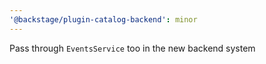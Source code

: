 ```yaml
---
'@backstage/plugin-catalog-backend': minor
---
```


Pass through `EventsService` too in the new backend system
